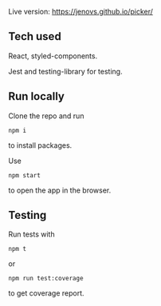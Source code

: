 Live version: https://jenovs.github.io/picker/

## Tech used

React, styled-components.

Jest and testing-library for testing.

## Run locally

Clone the repo and run

```
npm i
```

to install packages.

Use

```
npm start
```

to open the app in the browser.

## Testing

Run tests with

```
npm t
```

or

```
npm run test:coverage
```

to get coverage report.
